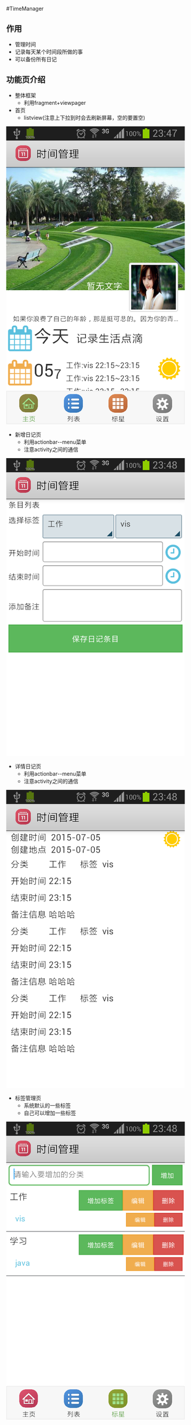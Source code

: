 #TimeManager

## 作用
- 管理时间
- 记录每天某个时间段所做的事
- 可以备份所有日记

## 功能页介绍
- 整体框架
    + 利用fragment+viewpager
- 首页
    + listview(注意上下拉到时会去刷新屏幕，空的要置空)

![](images/main.png)

- 新增日记页
    + 利用actionbar--menu菜单
    + 注意activity之间的通信

![](images/new.png)

- 详情日记页
    + 利用actionbar--menu菜单
    + 注意activity之间的通信

![](images/detail.png)

- 标签管理页
    + 系统默认的一些标签
    + 自己可以增加一些标签
    
![](images/tags.png)